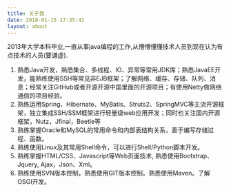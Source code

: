 ```yaml
---
title: 关于我
date: 2018-01-15 17:35:41
layout: about
---
```

2013年大学本科毕业,一直从事java编程的工作,从懵懵懂懂技术人员到现在认为有点技术的人员(要谦虚).
1.	熟悉Java开发，熟悉集合、多线程、IO、异常等常用JDK库；熟悉JavaEE开发，能熟练使用SSH等常见非EJB框架；了解网络、缓存、存储、队列、消息；经常关注GitHub或者开源开源中国里面的开源项目；有使用Netty做网络通信的项目经验。
2.	熟练运用Spring、Hibernate、MyBatis、Struts2、SpringMVC等主流开源框架，独立集成SSH/SSM框架进行轻量级web应用开发；同时也关注国内开源框架，Nutz，Jfinal，Beetle等
3.	熟练掌握Oracle和MySQL的常用命令和内部表结构关系，善于编写存储过程、函数。
4.	熟练使用Linux及其常用Shell命令，可以进行Shell/Python脚本开发。
5.	熟练掌握HTML/CSS、Javascript等Web页面技术, 熟悉使用Bootstrap、Jquery, Ajax，Json、Xml。
6.	熟练使用SVN版本控制，熟悉使用GIT版本控制。熟悉使用Maven。了解OSGI开发。
 